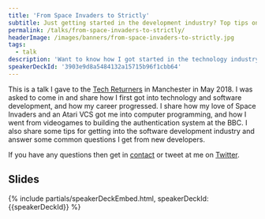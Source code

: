 ```yaml
---
title: 'From Space Invaders to Strictly'
subtitle: Just getting started in the development industry? Top tips on how I got started
permalink: /talks/from-space-invaders-to-strictly/
headerImage: /images/banners/from-space-invaders-to-strictly.jpg
tags:
  - talk
description: 'Want to know how I got started in the technology industry? It all started with my love of Space Invaders and ended up with me creating high scale applications to support Strictly Come Dancing. I share some tips for up and coming developers and what to expect when you join the industry.'
speakerDeckId: '3903e9d8a5484132a15715b96f1cbb64'
---
```


This is a talk I gave to the [Tech Returners](https://techreturners.com/) in Manchester in May 2018. I was asked to come in and share how I first got into technology and software development, and how my career progressed. I share how my love of Space Invaders and an Atari VCS got me into computer programming, and how I went from videogames to building the authentication system at the BBC. I also share some tips for getting into the software development industry and answer some common questions I get from new developers.

If you have any questions then get in [contact](/contact/) or tweet at me on [Twitter]({{socialMedia.twitter.url}}).

## Slides

{% include partials/speakerDeckEmbed.html, speakerDeckId: {{speakerDeckId}} %}
